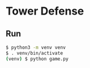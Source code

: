 # Tower Defense

## Run
```bash
$ python3 -m venv venv
$ . venv/bin/activate
(venv) $ python game.py
```